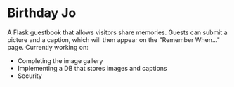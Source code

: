 # Birthday Jo

A Flask guestbook that allows visitors share memories. 
Guests can submit a picture and a caption, which will then appear on the "Remember When..." page.
Currently working on:
  - Completing the image gallery
  - Implementing a DB that stores images and captions
  - Security 
